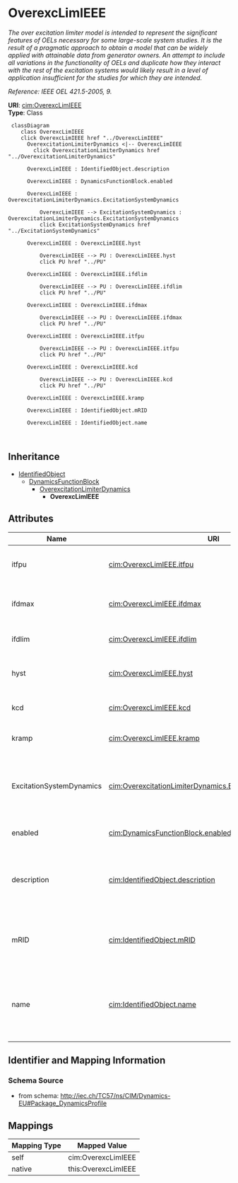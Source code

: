 # OverexcLimIEEE


_The over excitation limiter model is intended to represent the significant features of OELs necessary for some large-scale system studies. It is the result of a pragmatic approach to obtain a model that can be widely applied with attainable data from generator owners. An attempt to include all variations in the functionality of OELs and duplicate how they interact with the rest of the excitation systems would likely result in a level of application insufficient for the studies for which they are intended._

_Reference: IEEE OEL 421.5-2005, 9._





**URI**: [cim:OverexcLimIEEE](http://iec.ch/TC57/CIM100#OverexcLimIEEE)<br />
**Type**: Class




```mermaid
 classDiagram
    class OverexcLimIEEE
    click OverexcLimIEEE href "../OverexcLimIEEE"
      OverexcitationLimiterDynamics <|-- OverexcLimIEEE
        click OverexcitationLimiterDynamics href "../OverexcitationLimiterDynamics"
      
      OverexcLimIEEE : IdentifiedObject.description
        
      OverexcLimIEEE : DynamicsFunctionBlock.enabled
        
      OverexcLimIEEE : OverexcitationLimiterDynamics.ExcitationSystemDynamics
        
          OverexcLimIEEE --> ExcitationSystemDynamics : OverexcitationLimiterDynamics.ExcitationSystemDynamics
          click ExcitationSystemDynamics href "../ExcitationSystemDynamics"
        
      OverexcLimIEEE : OverexcLimIEEE.hyst
        
          OverexcLimIEEE --> PU : OverexcLimIEEE.hyst
          click PU href "../PU"
        
      OverexcLimIEEE : OverexcLimIEEE.ifdlim
        
          OverexcLimIEEE --> PU : OverexcLimIEEE.ifdlim
          click PU href "../PU"
        
      OverexcLimIEEE : OverexcLimIEEE.ifdmax
        
          OverexcLimIEEE --> PU : OverexcLimIEEE.ifdmax
          click PU href "../PU"
        
      OverexcLimIEEE : OverexcLimIEEE.itfpu
        
          OverexcLimIEEE --> PU : OverexcLimIEEE.itfpu
          click PU href "../PU"
        
      OverexcLimIEEE : OverexcLimIEEE.kcd
        
          OverexcLimIEEE --> PU : OverexcLimIEEE.kcd
          click PU href "../PU"
        
      OverexcLimIEEE : OverexcLimIEEE.kramp
        
      OverexcLimIEEE : IdentifiedObject.mRID
        
      OverexcLimIEEE : IdentifiedObject.name
        
      
```





## Inheritance
* [IdentifiedObject](IdentifiedObject.md)
    * [DynamicsFunctionBlock](DynamicsFunctionBlock.md)
        * [OverexcitationLimiterDynamics](OverexcitationLimiterDynamics.md)
            * **OverexcLimIEEE**



## Attributes


| Name | URI | Cardinality and Range | Description | Inheritance |
| ---  | --- | --- | --- | --- |
| itfpu | [cim:OverexcLimIEEE.itfpu](http://iec.ch/TC57/CIM100#OverexcLimIEEE.itfpu) | 1 <br />  [PU](PU.md)  | OEL timed field current limiter pickup level (<i>I</i><i><sub>TFPU</sub></i>) | direct |
| ifdmax | [cim:OverexcLimIEEE.ifdmax](http://iec.ch/TC57/CIM100#OverexcLimIEEE.ifdmax) | 1 <br />  [PU](PU.md)  | OEL instantaneous field current limit (<i>I</i><i><sub>FDMAX</sub></i>) | direct |
| ifdlim | [cim:OverexcLimIEEE.ifdlim](http://iec.ch/TC57/CIM100#OverexcLimIEEE.ifdlim) | 1 <br />  [PU](PU.md)  | OEL timed field current limit (<i>I</i><i><sub>FDLIM</sub></i>) | direct |
| hyst | [cim:OverexcLimIEEE.hyst](http://iec.ch/TC57/CIM100#OverexcLimIEEE.hyst) | 1 <br />  [PU](PU.md)  | OEL pickup/drop-out hysteresis (<i>HYST</i>) | direct |
| kcd | [cim:OverexcLimIEEE.kcd](http://iec.ch/TC57/CIM100#OverexcLimIEEE.kcd) | 1 <br />  [PU](PU.md)  | OEL cooldown gain (<i>K</i><i><sub>CD</sub></i>) | direct |
| kramp | [cim:OverexcLimIEEE.kramp](http://iec.ch/TC57/CIM100#OverexcLimIEEE.kramp) | 1 <br />  float  | OEL ramped limit rate (<i>K</i><i><sub>RAMP</sub></i>) | direct |
| ExcitationSystemDynamics | [cim:OverexcitationLimiterDynamics.ExcitationSystemDynamics](http://iec.ch/TC57/CIM100#OverexcitationLimiterDynamics.ExcitationSystemDynamics) | 1 <br />  [ExcitationSystemDynamics](ExcitationSystemDynamics.md)  | Excitation system model with which this overexcitation limiter model is assoc... | [OverexcitationLimiterDynamics](OverexcitationLimiterDynamics.md) |
| enabled | [cim:DynamicsFunctionBlock.enabled](http://iec.ch/TC57/CIM100#DynamicsFunctionBlock.enabled) | 1 <br />  boolean  | Function block used indicator | [DynamicsFunctionBlock](DynamicsFunctionBlock.md) |
| description | [cim:IdentifiedObject.description](http://iec.ch/TC57/CIM100#IdentifiedObject.description) | 0..1 <br />  string  | The description is a free human readable text describing or naming the object | [IdentifiedObject](IdentifiedObject.md) |
| mRID | [cim:IdentifiedObject.mRID](http://iec.ch/TC57/CIM100#IdentifiedObject.mRID) | 1 <br />  string  | Master resource identifier issued by a model authority | [IdentifiedObject](IdentifiedObject.md) |
| name | [cim:IdentifiedObject.name](http://iec.ch/TC57/CIM100#IdentifiedObject.name) | 0..1 <br />  string  | The name is any free human readable and possibly non unique text naming the o... | [IdentifiedObject](IdentifiedObject.md) |









## Identifier and Mapping Information







### Schema Source


* from schema: http://iec.ch/TC57/ns/CIM/Dynamics-EU#Package_DynamicsProfile





## Mappings

| Mapping Type | Mapped Value |
| ---  | ---  |
| self | cim:OverexcLimIEEE |
| native | this:OverexcLimIEEE |





